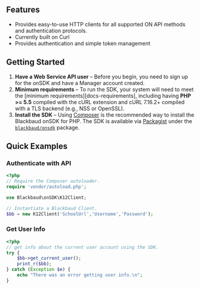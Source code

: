 ## Features

* Provides easy-to-use HTTP clients for all supported ON API methods and authentication
  protocols.
* Currently built on Curl
* Provides authentication and simple token management

## Getting Started

1. **Have a Web Service API user** – Before you begin, you need to
   sign up for the onSDK and have a Manager account created.
1. **Minimum requirements** – To run the SDK, your system will need to meet the
   [minimum requirements][docs-requirements], including having **PHP >= 5.5**
   compiled with the cURL extension and cURL 7.16.2+ compiled with a TLS
   backend (e.g., NSS or OpenSSL).
1. **Install the SDK** – Using [Composer] is the recommended way to install the
   Blackbaud onSDK for PHP. The SDK is available via [Packagist] under the
   [`blackbaud/onsdk`][install-packagist] package. 

## Quick Examples

### Authenticate with API

```php
<?php
// Require the Composer autoloader.
require 'vendor/autoload.php';

use Blackbaud\onSDK\K12Client;

// Instantiate a Blackbaud Client.
$bb = new K12Client('SchoolUrl','Username','Password');
```

### Get User Info

```php
<?php
// get info about the current user account using the SDK.
try {
    $bb->get_current_user();
    print_r($bb);
} catch (Exception $e) {
    echo "There was an error getting user info.\n";
}
```



[install-packagist]: https://packagist.org/packages/blackbaud/onsdk
[composer]: http://getcomposer.org
[packagist]: http://packagist.org
